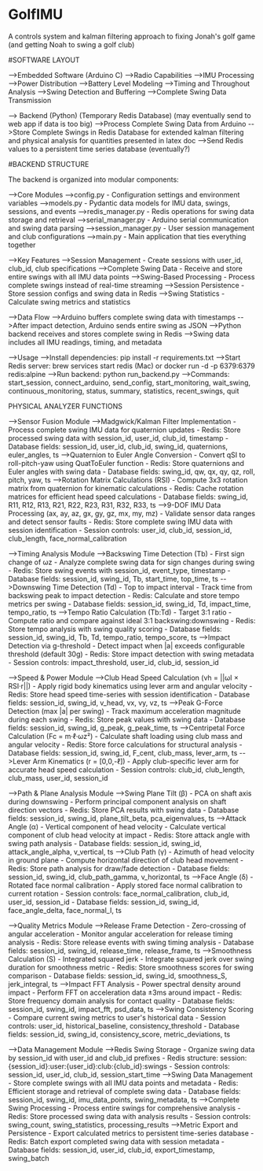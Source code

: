 # GolfIMU
A controls system and kalman filtering approach to fixing Jonah's golf game (and getting Noah to swing a golf club)






#SOFTWARE LAYOUT 

-->Embedded Software (Arduino C)
    -->Radio Capabilities
    -->IMU Processing
    -->Power Distribution
    -->Battery Level Modeling
    -->Timing and Throughout Analysis
    -->Swing Detection and Buffering
    -->Complete Swing Data Transmission

--> Backend (Python) (Temporary Redis Database) (may eventually send to web app if data is too big)
    -->Process Complete Swing Data from Arduino
    -->Store Complete Swings in Redis Database for extended kalman filtering and physical analysis for quantities presented in latex doc
    -->Send Redis values to a persistent time series database (eventually?)


#BACKEND STRUCTURE

The backend is organized into modular components:

-->Core Modules
    -->config.py - Configuration settings and environment variables
    -->models.py - Pydantic data models for IMU data, swings, sessions, and events
    -->redis_manager.py - Redis operations for swing data storage and retrieval
    -->serial_manager.py - Arduino serial communication and swing data parsing
    -->session_manager.py - User session management and club configurations
    -->main.py - Main application that ties everything together

-->Key Features
    -->Session Management - Create sessions with user_id, club_id, club specifications
    -->Complete Swing Data - Receive and store entire swings with all IMU data points
    -->Swing-Based Processing - Process complete swings instead of real-time streaming
    -->Session Persistence - Store session configs and swing data in Redis
    -->Swing Statistics - Calculate swing metrics and statistics

-->Data Flow
    -->Arduino buffers complete swing data with timestamps
    -->After impact detection, Arduino sends entire swing as JSON
    -->Python backend receives and stores complete swing in Redis
    -->Swing data includes all IMU readings, timing, and metadata

-->Usage
    -->Install dependencies: pip install -r requirements.txt
    -->Start Redis server: brew services start redis (Mac) or docker run -d -p 6379:6379 redis:alpine
    -->Run backend: python run_backend.py
    -->Commands: start_session, connect_arduino, send_config, start_monitoring, wait_swing, continuous_monitoring, status, summary, statistics, recent_swings, quit


PHYSICAL ANALYZER FUNCTIONS 

-->Sensor Fusion Module
    -->Madgwick/Kalman Filter Implementation
        - Process complete swing IMU data for quaternion updates
        - Redis: Store processed swing data with session_id, user_id, club_id, timestamp
        - Database fields: session_id, user_id, club_id, swing_id, quaternions, euler_angles, ts
    -->Quaternion to Euler Angle Conversion
        - Convert qSI to roll-pitch-yaw using QuatToEuler function
        - Redis: Store quaternions and Euler angles with swing data
        - Database fields: swing_id, qw, qx, qy, qz, roll, pitch, yaw, ts
    -->Rotation Matrix Calculations (RSI)
        - Compute 3x3 rotation matrix from quaternion for kinematic calculations
        - Redis: Cache rotation matrices for efficient head speed calculations
        - Database fields: swing_id, R11, R12, R13, R21, R22, R23, R31, R32, R33, ts
    -->9-DOF IMU Data Processing (ax, ay, az, gx, gy, gz, mx, my, mz)
        - Validate sensor data ranges and detect sensor faults
        - Redis: Store complete swing IMU data with session identification
        - Session controls: user_id, club_id, session_id, club_length, face_normal_calibration

-->Timing Analysis Module
    -->Backswing Time Detection (Tb) - First sign change of ωz
        - Analyze complete swing data for sign changes during swing
        - Redis: Store swing events with session_id, event_type, timestamp
        - Database fields: session_id, swing_id, Tb, start_time, top_time, ts
    -->Downswing Time Detection (Td) - Top to impact interval
        - Track time from backswing peak to impact detection
        - Redis: Calculate and store tempo metrics per swing
        - Database fields: session_id, swing_id, Td, impact_time, tempo_ratio, ts
    -->Tempo Ratio Calculation (Tb:Td) - Target 3:1 ratio
        - Compute ratio and compare against ideal 3:1 backswing:downswing
        - Redis: Store tempo analysis with swing quality scoring
        - Database fields: session_id, swing_id, Tb, Td, tempo_ratio, tempo_score, ts
    -->Impact Detection via g-threshold
        - Detect impact when |a| exceeds configurable threshold (default 30g)
        - Redis: Store impact detection with swing metadata
        - Session controls: impact_threshold, user_id, club_id, session_id

-->Speed & Power Module
    -->Club Head Speed Calculation (vh = ||ωI × RSI·r||)
        - Apply rigid body kinematics using lever arm and angular velocity
        - Redis: Store head speed time-series with session identification
        - Database fields: session_id, swing_id, v_head, vx, vy, vz, ts
    -->Peak G-Force Detection (max |a| per swing)
        - Track maximum acceleration magnitude during each swing
        - Redis: Store peak values with swing data
        - Database fields: session_id, swing_id, g_peak, g_peak_time, ts
    -->Centripetal Force Calculation (Fc = m·ℓ·ωz²)
        - Calculate shaft loading using club mass and angular velocity
        - Redis: Store force calculations for structural analysis
        - Database fields: session_id, swing_id, F_cent, club_mass, lever_arm, ts
    -->Lever Arm Kinematics (r = [0,0,-ℓ])
        - Apply club-specific lever arm for accurate head speed calculation
        - Session controls: club_id, club_length, club_mass, user_id, session_id

-->Path & Plane Analysis Module
    -->Swing Plane Tilt (β) - PCA on shaft axis during downswing
        - Perform principal component analysis on shaft direction vectors
        - Redis: Store PCA results with swing data
        - Database fields: session_id, swing_id, plane_tilt_beta, pca_eigenvalues, ts
    -->Attack Angle (α) - Vertical component of head velocity
        - Calculate vertical component of club head velocity at impact
        - Redis: Store attack angle with swing path analysis
        - Database fields: session_id, swing_id, attack_angle_alpha, v_vertical, ts
    -->Club Path (γ) - Azimuth of head velocity in ground plane
        - Compute horizontal direction of club head movement
        - Redis: Store path analysis for draw/fade detection
        - Database fields: session_id, swing_id, club_path_gamma, v_horizontal, ts
    -->Face Angle (δ) - Rotated face normal calibration
        - Apply stored face normal calibration to current rotation
        - Session controls: face_normal_calibration, club_id, user_id, session_id
        - Database fields: session_id, swing_id, face_angle_delta, face_normal_I, ts

-->Quality Metrics Module
    -->Release Frame Detection - Zero-crossing of angular acceleration
        - Monitor angular acceleration for release timing analysis
        - Redis: Store release events with swing timing analysis
        - Database fields: session_id, swing_id, release_time, release_frame, ts
    -->Smoothness Calculation (S) - Integrated squared jerk
        - Integrate squared jerk over swing duration for smoothness metric
        - Redis: Store smoothness scores for swing comparison
        - Database fields: session_id, swing_id, smoothness_S, jerk_integral, ts
    -->Impact FFT Analysis - Power spectral density around impact
        - Perform FFT on acceleration data ±3ms around impact
        - Redis: Store frequency domain analysis for contact quality
        - Database fields: session_id, swing_id, impact_fft, psd_data, ts
    -->Swing Consistency Scoring
        - Compare current swing metrics to user's historical data
        - Session controls: user_id, historical_baseline, consistency_threshold
        - Database fields: session_id, swing_id, consistency_score, metric_deviations, ts

-->Data Management Module
    -->Redis Swing Storage
        - Organize swing data by session_id with user_id and club_id prefixes
        - Redis structure: session:{session_id}:user:{user_id}:club:{club_id}:swings
        - Session controls: session_id, user_id, club_id, session_start_time
    -->Swing Data Management
        - Store complete swings with all IMU data points and metadata
        - Redis: Efficient storage and retrieval of complete swing data
        - Database fields: session_id, swing_id, imu_data_points, swing_metadata, ts
    -->Complete Swing Processing
        - Process entire swings for comprehensive analysis
        - Redis: Store processed swing data with analysis results
        - Session controls: swing_count, swing_statistics, processing_results
    -->Metric Export and Persistence
        - Export calculated metrics to persistent time-series database
        - Redis: Batch export completed swing data with session metadata
        - Database fields: session_id, user_id, club_id, export_timestamp, swing_batch

